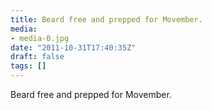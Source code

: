 ```yaml
---
title: Beard free and prepped for Movember.
media:
- media-0.jpg
date: "2011-10-31T17:40:35Z"
draft: false
tags: []
---
```

Beard free and prepped for Movember.
